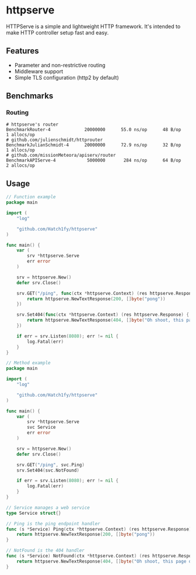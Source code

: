 # httpserve

HTTPServe is a simple and lightweight HTTP framework. It's intended to make HTTP controller setup fast and easy.

## Features
- Parameter and non-restrictive routing
- Middleware support
- Simple TLS configuration (http2 by default)

## Benchmarks
### Routing
```
# httpserve's router
BenchmarkRouter-4             20000000      55.0 ns/op      48 B/op        1 allocs/op
# github.com/julienschmidt/httprouter
BenchmarkJulianSchmidt-4      20000000      72.9 ns/op      32 B/op        1 allocs/op
# github.com/missionMeteora/apiserv/router
BenchmarkAPIServe-4            5000000       284 ns/op      64 B/op        2 allocs/op
```

## Usage

```go
// Function example
package main

import (
	"log"

	"github.com/Hatch1fy/httpserve"
)

func main() {
	var (
		srv *httpserve.Serve
		err error
	)

	srv = httpserve.New()
	defer srv.Close()

	srv.GET("/ping", func(ctx *httpserve.Context) (res httpserve.Response) {
		return httpserve.NewTextResponse(200, []byte("pong"))
	})

	srv.Set404(func(ctx *httpserve.Context) (res httpserve.Response) {
		return httpserve.NewTextResponse(404, []byte("Oh shoot, this page doesn't exist"))
	})

	if err = srv.Listen(8080); err != nil {
		log.Fatal(err)
	}
}

```

```go
// Method example
package main

import (
	"log"

	"github.com/Hatch1fy/httpserve"
)

func main() {
	var (
		srv *httpserve.Serve
		svc Service
		err error
	)

	srv = httpserve.New()
	defer srv.Close()

	srv.GET("/ping", svc.Ping)
	srv.Set404(svc.NotFound)

	if err = srv.Listen(8080); err != nil {
		log.Fatal(err)
	}
}

// Service manages a web service
type Service struct{}

// Ping is the ping endpoint handler
func (s *Service) Ping(ctx *httpserve.Context) (res httpserve.Response) {
	return httpserve.NewTextResponse(200, []byte("pong"))
}

// NotFound is the 404 handler
func (s *Service) NotFound(ctx *httpserve.Context) (res httpserve.Response) {
	return httpserve.NewTextResponse(404, []byte("Oh shoot, this page doesn't exist"))
}

```